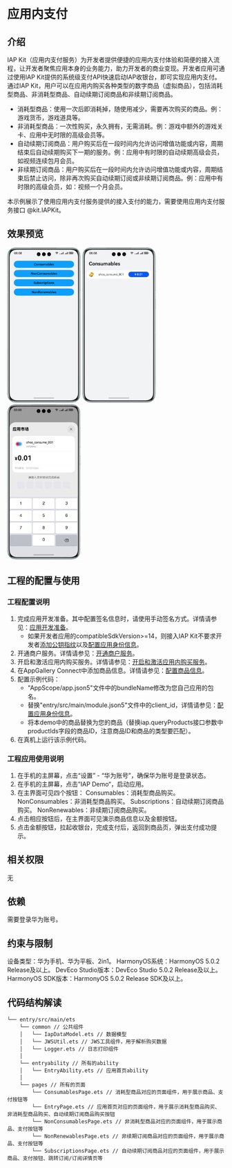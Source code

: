 # 应用内支付

## 介绍
IAP Kit（应用内支付服务）为开发者提供便捷的应用内支付体验和简便的接入流程，让开发者聚焦应用本身的业务能力，助力开发者的商业变现。开发者应用可通过使用IAP Kit提供的系统级支付API快速启动IAP收银台，即可实现应用内支付。
通过IAP Kit，用户可以在应用内购买各种类型的数字商品（虚拟商品），包括消耗型商品、非消耗型商品、自动续期订阅商品和非续期订阅商品。
- 消耗型商品：使用一次后即消耗掉，随使用减少，需要再次购买的商品。例：游戏货币，游戏道具等。
- 非消耗型商品：一次性购买，永久拥有，无需消耗。例：游戏中额外的游戏关卡、应用中无时限的高级会员等。
- 自动续期订阅商品：用户购买后在一段时间内允许访问增值功能或内容，周期结束后自动续期购买下一期的服务。例：应用中有时限的自动续期高级会员，如视频连续包月会员。
- 非续期订阅商品：用户购买后在一段时间内允许访问增值功能或内容，周期结束后禁止访问，除非再次购买自动续期订阅或非续期订阅商品。例：应用中有时限的高级会员，如：视频一个月会员。

本示例展示了使用应用内支付服务提供的接入支付的能力，需要使用应用内支付服务接口 @kit.IAPKit。

## 效果预览

<img src="screenshots/cn/entryPage.png" alt="demo entry page" height="360"/>
<img src="screenshots/cn/consumablePage.png" alt="demo entry page" height="360"/>
<img src="screenshots/cn/cashierPage.png" alt="demo entry page" height="360"/>


## 工程的配置与使用
### 工程配置说明
1. 完成应用开发准备。其中配置签名信息时，请使用手动签名方式。详情请参见：[应用开发准备](https://developer.huawei.com/consumer/cn/doc/harmonyos-guides/application-dev-overview)。
   - 如果开发者应用的compatibleSdkVersion>=14，则接入IAP Kit不要求开发者[添加公钥指纹](https://developer.huawei.com/consumer/cn/doc/harmonyos-guides/application-dev-overview#section1726913517284)以及[配置应用身份信息](https://developer.huawei.com/consumer/cn/doc/harmonyos-guides/iap-config-app-identity-info#section96781336145618)。
2. 开通商户服务。详情请参见：[开通商户服务](https://developer.huawei.com/consumer/cn/doc/harmonyos-guides/iap-enable-merchant-service)。
3. 开启和激活应用内购买服务。详情请参见：[开启和激活应用内购买服务](https://developer.huawei.com/consumer/cn/doc/harmonyos-guides/iap-enable-in-app-purchases)。
4. 在AppGallery Connect中添加商品信息。详情请参见：[配置商品信息](https://developer.huawei.com/consumer/cn/doc/harmonyos-guides/iap-config-product)。
5. 配置示例代码：
   - "AppScope/app.json5"文件中的bundleName修改为您自己应用的包名。
   - 替换"entry/src/main/module.json5"文件中的client_id，详情请参见：[配置应用身份信息](https://developer.huawei.com/consumer/cn/doc/harmonyos-guides/iap-config-app-identity-info)。
   - 将本demo中的商品替换为您的商品（替换iap.queryProducts接口参数中productIds字段的商品ID，注意商品ID和商品的类型要匹配）。
6. 在真机上运行该示例代码。

### 工程应用使用说明

1. 在手机的主屏幕，点击“设置” - “华为账号”，确保华为账号是登录状态。
2. 在手机的主屏幕，点击”IAP Demo“，启动应用。
3. 在主界面可见四个按钮：
   Consumables：消耗型商品购买。
   NonConsumables：非消耗型商品购买。
   Subscriptions：自动续期订阅商品购买。
   NonRenewables：非续期订阅商品购买。
4. 点击相应按钮后，在主界面可见演示商品信息以及金额按钮。
5. 点击金额按钮，拉起收银台，完成支付后，返回到商品页，弹出支付成功提示。

## 相关权限

无

## 依赖

需要登录华为账号。

## 约束与限制
设备类型：华为手机、华为平板、2in1。
HarmonyOS系统：HarmonyOS 5.0.2 Release及以上。
DevEco Studio版本：DevEco Studio 5.0.2 Release及以上。
HarmonyOS SDK版本：HarmonyOS 5.0.2 Release SDK及以上。

## 代码结构解读
```
└── entry/src/main/ets
    └── common // 公共组件
    │   └── IapDataModel.ets // 数据模型
    │   └── JWSUtil.ets // JWS工具组件，用于解析购买数据
    │   └── Logger.ets // 日志打印组件
    │
    └── entryability // 所有的ability
    │   └── EntryAbility.ets // 应用首页ability
    │
    └── pages // 所有的页面
        └── ConsumablesPage.ets // 消耗型商品对应的页面组件，用于展示商品、支付按钮等
        └── EntryPage.ets // 应用首页对应的页面组件，用于展示消耗型商品购买、非消耗型商品购买、自动续期订阅商品购买按钮
        └── NonConsumablesPage.ets // 非消耗型商品对应的页面组件，用于展示商品、支付按钮等
        └── NonRenewablesPage.ets // 非续期订阅商品对应的页面组件，用于展示商品、支付按钮等
        └── SubscriptionsPage.ets // 自动续期订阅商品对应的页面组件，用于展示商品、支付按钮、跳转订阅/订阅详情页等
```